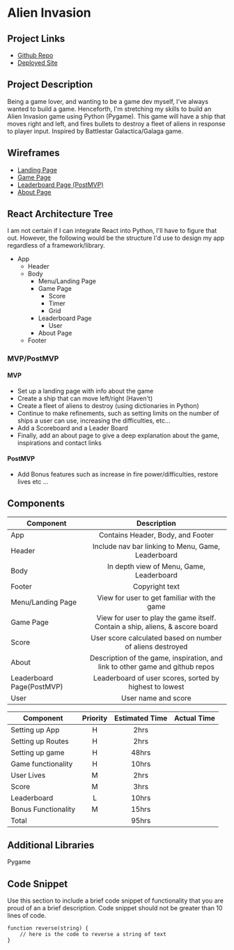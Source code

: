 # Alien Invasion

## Project Links

- [Github Repo](https://github.com/poppan2/alien-invasion)
- [Deployed Site]()

## Project Description

Being a game lover, and wanting to be a game dev myself, I've always wanted to build a game. Henceforth, I'm stretching my skills to build an Alien Invasion game using Python (Pygame). This game will have a ship that moves right and left, and fires bullets to destroy a fleet of aliens in response to player input. Inspired by Battlestar Galactica/Galaga game. 

## Wireframes

- [Landing Page](https://imgur.com/witmlcG)
- [Game Page](https://imgur.com/N0VpPAj)
- [Leaderboard Page (PostMVP)](https://imgur.com/oOcwsk0)
- [About Page](https://imgur.com/lGciait)

## React Architecture Tree
I am not certain if I can integrate React into Python, I'll have to figure that out. However, the following would
be the structure I'd use to design my app regardless of a framework/library.  

- App
  - Header
  - Body
    - Menu/Landing Page
    - Game Page
      - Score
      - Timer
      - Grid
    - Leaderboard Page
      - User
    - About Page
  - Footer

### MVP/PostMVP

#### MVP

- Set up a landing page with info about the game
- Create a ship that can move left/right (Haven't)
- Create a fleet of aliens to destroy (using dictionaries in Python)
- Continue to make refinements, such as setting limits on the number of ships a user can use, 
  increasing the difficulties, etc...
- Add a Scoreboard and a Leader Board
- Finally, add an about page to give a deep explanation about the game, inspirations and contact links

#### PostMVP

- Add Bonus features such as increase in fire power/difficulties, restore lives etc ...

## Components

| Component                 |                                  Description                                  |
| ------------------------- | :---------------------------------------------------------------------------: |
| App                       |                       Contains Header, Body, and Footer                       |
| Header                    |         Include nav bar linking to Menu, Game, Leaderboard          |
| Body                      |              In depth view of Menu, Game, Leaderboard               |
| Footer                    |                                Copyright text                                 |
| Menu/Landing Page         |                  View for user to get familiar with the game                   |
| Game Page                 |  View for user to play the game itself. Contain a ship, aliens, & ascore board   |
| Score                     |              User score calculated based on number of aliens destroyed        |
| About                     | Description of the game, inspiration, and link to other game and github repos |
| Leaderboard Page(PostMVP) |      Leaderboard of user scores, sorted by highest to lowest      |
| User                      |                              User name and score                              |


| Component           | Priority | Estimated Time | Actual Time |
| ------------------- | :------: | :------------: | :---------: |
| Setting up App      |    H     |      2hrs      |             |
| Setting up Routes   |    H     |      2hrs      |             |
| Setting up game     |    H     |     48hrs      |             |
| Game functionality  |    H     |     10hrs      |             |
| User Lives          |    M     |      2hrs      |             |
| Score               |    M     |      3hrs      |             |
| Leaderboard         |    L     |     10hrs      |             |
| Bonus Functionality |    M     |     15hrs      |             |
| Total               |          |     95hrs      |             |

## Additional Libraries
Pygame

## Code Snippet

Use this section to include a brief code snippet of functionality that you are proud of an a brief description. Code snippet should not be greater than 10 lines of code.

```
function reverse(string) {
	// here is the code to reverse a string of text
}
```